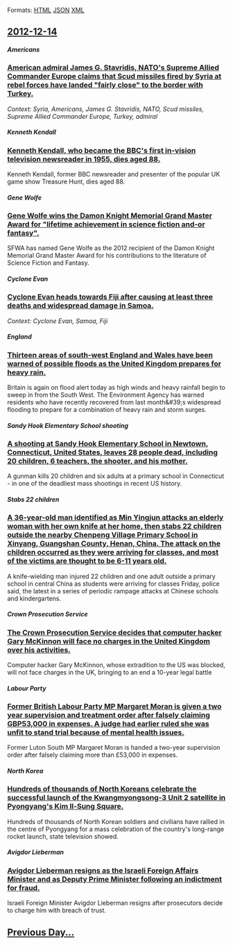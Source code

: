 
Formats: [HTML](2012/12/14/index.html)  [JSON](2012/12/14/index.json)  [XML](2012/12/14/index.xml)  

## [2012-12-14](/news/2012/12/14/index.md)

##### Americans
### [American admiral James G. Stavridis, NATO's Supreme Allied Commander Europe claims that Scud missiles fired by Syria at rebel forces have landed "fairly close" to the border with Turkey. ](/news/2012/12/14/american-admiral-james-g-stavridis-nato-s-supreme-allied-commander-europe-claims-that-scud-missiles-fired-by-syria-at-rebel-forces-have-la.md)
_Context: Syria, Americans, James G. Stavridis, NATO, Scud missiles, Supreme Allied Commander Europe, Turkey, admiral_

##### Kenneth Kendall
### [Kenneth Kendall, who became the BBC's first in-vision television newsreader in 1955, dies aged 88. ](/news/2012/12/14/kenneth-kendall-who-became-the-bbc-s-first-in-vision-television-newsreader-in-1955-dies-aged-88.md)
Kenneth Kendall, former BBC newsreader and presenter of the popular UK game show Treasure Hunt, dies aged 88.

##### Gene Wolfe
### [Gene Wolfe wins the Damon Knight Memorial Grand Master Award for "lifetime achievement in science fiction and-or fantasy". ](/news/2012/12/14/gene-wolfe-wins-the-damon-knight-memorial-grand-master-award-for-lifetime-achievement-in-science-fiction-and-or-fantasy.md)
SFWA has named Gene Wolfe as the 2012 recipient of the Damon Knight Memorial Grand Master Award for his contributions to the literature of Science Fiction and Fantasy.

##### Cyclone Evan
### [Cyclone Evan heads towards Fiji after causing at least three deaths and widespread damage in Samoa. ](/news/2012/12/14/cyclone-evan-heads-towards-fiji-after-causing-at-least-three-deaths-and-widespread-damage-in-samoa.md)
_Context: Cyclone Evan, Samoa, Fiji_

##### England
### [Thirteen areas of south-west England and Wales have been warned of possible floods as the United Kingdom prepares for heavy rain. ](/news/2012/12/14/thirteen-areas-of-south-west-england-and-wales-have-been-warned-of-possible-floods-as-the-united-kingdom-prepares-for-heavy-rain.md)
Britain is again on flood alert today as high winds and heavy rainfall begin to sweep in from the South West. The Environment Agency has warned residents who have recently recovered from last month&amp;#39;s widespread flooding to prepare for a combination of heavy rain and storm surges. 

##### Sandy Hook Elementary School shooting
### [A shooting at Sandy Hook Elementary School in Newtown, Connecticut, United States, leaves 28 people dead, including 20 children, 6 teachers, the shooter, and his mother. ](/news/2012/12/14/a-shooting-at-sandy-hook-elementary-school-in-newtown-connecticut-united-states-leaves-28-people-dead-including-20-children-6-teachers.md)
A gunman kills 20 children and six adults at a primary school in Connecticut - in one of the deadliest mass shootings in recent US history.

##### Stabs 22 children
### [A 36-year-old man identified as Min Yingjun attacks an elderly woman with her own knife at her home, then stabs 22 children outside the nearby Chenpeng Village Primary School in Xinyang, Guangshan County, Henan, China. The attack on the children occurred as they were arriving for classes, and most of the victims are thought to be 6-11 years old. ](/news/2012/12/14/a-36-year-old-man-identified-as-min-yingjun-attacks-an-elderly-woman-with-her-own-knife-at-her-home-then-stabs-22-children-outside-the-near.md)
A knife-wielding man injured 22 children and one adult outside a primary school in central China as students were arriving for classes Friday, police said, the latest in a series of periodic rampage attacks at Chinese schools and kindergartens.

##### Crown Prosecution Service
### [The Crown Prosecution Service decides that computer hacker Gary McKinnon will face no charges in the United Kingdom over his activities. ](/news/2012/12/14/the-crown-prosecution-service-decides-that-computer-hacker-gary-mckinnon-will-face-no-charges-in-the-united-kingdom-over-his-activities.md)
Computer hacker Gary McKinnon, whose extradition to the US was blocked, will not face charges in the UK, bringing to an end a 10-year legal battle

##### Labour Party
### [Former British Labour Party MP Margaret Moran is given a two year supervision and treatment order after falsely claiming GBP53,000 in expenses. A judge had earlier ruled she was unfit to stand trial because of mental health issues. ](/news/2012/12/14/former-british-labour-party-mp-margaret-moran-is-given-a-two-year-supervision-and-treatment-order-after-falsely-claiming-agbp53-000-in-expen.md)
Former Luton South MP Margaret Moran is handed a two-year supervision order after falsely claiming more than £53,000 in expenses.

##### North Korea
### [Hundreds of thousands of North Koreans celebrate the successful launch of the Kwangmyongsong-3 Unit 2 satellite in Pyongyang's Kim Il-Sung Square. ](/news/2012/12/14/hundreds-of-thousands-of-north-koreans-celebrate-the-successful-launch-of-the-kwangmyangsang-3-unit-2-satellite-in-pyongyang-s-kim-il-sung.md)
Hundreds of thousands of North Korean soldiers and civilians have rallied in the centre of Pyongyang for a mass celebration of the country&#039;s long-range rocket launch, state television showed.

##### Avigdor Lieberman
### [Avigdor Lieberman resigns as the Israeli Foreign Affairs Minister and as Deputy Prime Minister following an indictment for fraud. ](/news/2012/12/14/avigdor-lieberman-resigns-as-the-israeli-foreign-affairs-minister-and-as-deputy-prime-minister-following-an-indictment-for-fraud.md)
Israeli Foreign Minister Avigdor Lieberman resigns after prosecutors decide to charge him with breach of trust.

## [Previous Day...](/news/2012/12/13/index.md)

